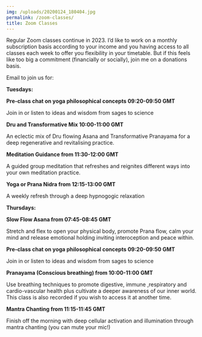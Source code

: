 ```yaml
---
img: /uploads/20200124_180404.jpg
permalink: /zoom-classes/
title: Zoom Classes
---
```

Regular Zoom classes continue in 2023. I’d like to work on a monthly subscription basis according to your income and you having access to all classes each week to offer you flexibility in your timetable. But if this feels like too big a commitment (financially or socially), join me on a donations basis.

Email to join us for:

**Tuesdays:**

**Pre-class chat on yoga philosophical concepts 09:20-09:50 GMT**

Join in or listen to ideas and wisdom from sages to science

**Dru and Transformative Mix 10:00-11:00 GMT**

An eclectic mix of Dru flowing Asana and Transformative Pranayama for a deep regenerative and revitalising practice.

**Meditation Guidance from 11:30-12:00 GMT**

A﻿ guided group meditation that refreshes and reignites different ways into your own meditation practice.

**Yoga or Prana Nidra from 12:15-13:00 GMT**

A﻿ weekly refresh through a deep hypnogogic relaxation

**Thursdays:**

**Slow Flow Asana from 07:45-08:45 GMT**

Stretch and flex to open your physical body, promote Prana flow, calm your mind and release emotional holding inviting interoception and peace within.

**Pre-class chat on yoga philosophical concepts 09:20-09:50 GMT**

Join in or listen to ideas and wisdom from sages to science

**Pranayama (Conscious breathing) from 10:00-11:00 GMT**

Use breathing techniques to promote digestive, immune ,respiratory and cardio-vascular health plus cultivate a deeper awareness of our inner world. This class is also recorded if you wish to access it at another time.

**Mantra Chanting from 11:15-11:45 GMT**

Finish off the morning with deep cellular activation and illumination through mantra chanting (you can mute your mic!)